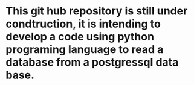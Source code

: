 # This git hub repository is still under condtruction, it is intending to develop a code using python programing language to read a database from a postgressql data base.
